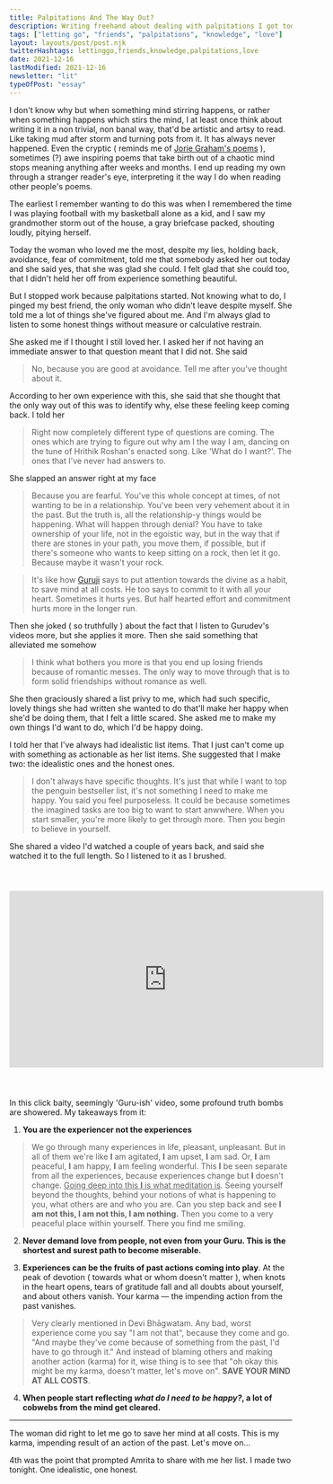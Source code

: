 ```yaml
---
title: Palpitations And The Way Out?
description: Writing freehand about dealing with palpitations I got today, an old friend and love moving on, a good friend who stuck around despite myself and helped me see myself through.
tags: ["letting go", "friends", "palpitations", "knowledge", "love"]
layout: layouts/post/post.njk
twitterHashtags: lettinggo,friends,knowledge,palpitations,love
date: 2021-12-16
lastModified: 2021-12-16
newsletter: "lit"
typeOfPost: "essay"
---
```


I don't know why but when something mind stirring happens, or rather when something happens which stirs the mind, I at least once think about writing it in a non trivial, non banal way, that'd be artistic and artsy to read. Like taking mud after storm and turning pots from it. It has always never happened. Even the cryptic ( reminds me of [Jorie Graham's poems][1] ), sometimes (?) awe inspiring poems that take birth out of a chaotic mind stops meaning anything after weeks and months. I end up reading my own through a stranger reader's eye, interpreting it the way I do when reading other people's poems.

The earliest I remember wanting to do this was when I remembered the time I was playing football with my basketball alone as a kid, and I saw my grandmother storm out of the house, a gray briefcase packed, shouting loudly, pitying herself.

Today the woman who loved me the most, despite my lies, holding back, avoidance, fear of commitment, told me that somebody asked her out today and she said yes, that she was glad she could. I felt glad that she could too, that I didn't held her off from experience something beautiful. 

But I stopped work because palpitations started. Not knowing what to do, I pinged my best friend, the only woman who didn't leave despite myself. She told me a lot of things she've figured about me. And I'm always glad to listen to some honest things without measure or calculative restrain.

She asked me if I thought I still loved her. I asked her if not having an immediate answer to that question meant that I did not. She said 

> No, because you are good at avoidance. Tell me after you've thought about it.

According to her own experience with this, she said that she thought that the only way out of this was to identify why, else these feeling keep coming back. I told her

> Right now completely different type of questions are coming. The ones which are trying to figure out why am I the way I am, dancing on the tune of Hrithik Roshan's enacted song. Like 'What do I want?'. The ones that I've never had answers to.

She slapped an answer right at my face

> Because you are fearful. You've this whole concept at times, of not wanting to be in a relationship. You've been very vehement about it in the past. But the truth is, all the relationship-y things would be happening. What will happen through denial? You have to take ownership of your life, not in the egoistic way, but in the way that if there are stones in your path, you move them, if possible, but if there's someone who wants to keep sitting on a rock, then let it go. Because maybe it wasn't your rock.

> It's like how [Guruji](https://instagram.com/srisriravishankar) says to put attention towards the divine as a habit, to save mind at all costs. He too says to commit to it with all your heart. Sometimes it hurts yes. But half hearted effort and commitment hurts more in the longer run.

Then she joked ( so truthfully ) about the fact that I listen to Gurudev's videos more, but she applies it more. Then she said something that alleviated me somehow

> I think what bothers you more is that you end up losing friends because of romantic messes. The only way to move through that is to form solid friendships without romance as well.

She then graciously shared a list privy to me, which had such specific, lovely things she had written she wanted to do that'll make her happy when she'd be doing them, that I felt a little scared. She asked me to make my own things I'd want to do, which I'd be happy doing.

I told her that I've always had idealistic list items. That I just can't come up with something as actionable as her list items. She suggested that I make two: the idealistic ones and the honest ones. 

> I don't always have specific thoughts. It's just that while I want to top the penguin bestseller list, it's not something I need to make me happy. You said you feel purposeless. It could be because sometimes the imagined tasks are too big to want to start anwwhere. When you start smaller, you're more likely to get through more. Then you begin to believe in yourself.

She shared a video I'd watched a couple of years back, and said she watched it to the full length. So I listened to it as I brushed.

<iframe style="margin: 40px auto;" width="560" height="315" src="https://www.youtube.com/embed/Wzf1Epu7duc" title="YouTube video player" frameborder="0" allow="accelerometer; autoplay; clipboard-write; encrypted-media; gyroscope; picture-in-picture" allowfullscreen></iframe>

In this click baity, seemingly 'Guru-ish' video, some profound truth bombs are showered. My takeaways from it:

1. **You are the experiencer not the experiences**

> We go through many experiences in life, pleasant, unpleasant. But in all of them we're like **I** am agitated, **I** am upset, **I** am sad. Or, **I** am peaceful, **I** am happy, **I** am feeling wonderful. This **I** be seen separate from all the experiences, because experiences change but **I** doesn't change. <u>Going deep into this **I** is what meditation is</u>. Seeing yourself beyond the thoughts, behind your notions of what is happening to you, what others are and who you are. Can you step back and see **I am not this, I am not this, I am nothing.** Then you come to a very peaceful place within yourself. There you find me smiling.

2. **Never demand love from people, not even from your Guru. This is the shortest and surest path to become miserable.**

3. **Experiences can be the fruits of past actions coming into play**. At the peak of devotion ( towards what or whom doesn't matter ), when knots in the heart opens, tears of gratitude fall and all doubts about yourself, and about others vanish. Your karma — the impending action from the past vanishes.

> Very clearly mentioned in Devi Bhāgwatam. Any bad, worst experience come you say "I am not that", because they come and go. "And maybe they've come because of something from the past, I'd have to go through it." And instead of blaming others and making another action (karma) for it, wise thing is to see that "oh okay this might be my karma, doesn't matter, let's move on". **SAVE YOUR MIND AT ALL COSTS**.

4. **When people start reflecting _what do I need to be happy?_, a lot of cobwebs from the mind get cleared.**

---

The woman did right to let me go to save her mind at all costs. This is my karma, impending result of an action of the past. Let's move on…

4th was the point that prompted Amrita to share with me her list. I made two tonight. One idealistic, one honest.

[1]: https://www.poetryfoundation.org/poets/jorie-graham